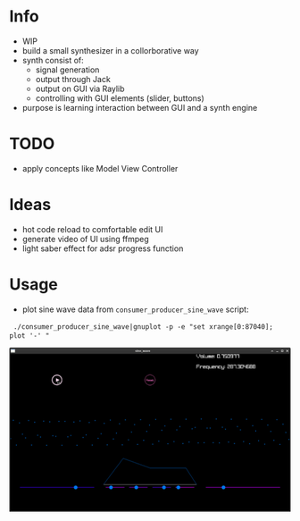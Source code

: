 # Info
- WIP
- build a small synthesizer in a collorborative way
- synth consist of:
  - signal generation
  - output through Jack
  - output on GUI via Raylib
  - controlling with GUI elements (slider, buttons)
- purpose is learning interaction between GUI and a synth engine

# TODO
 - apply concepts like Model View Controller

# Ideas
 - hot code reload to comfortable edit UI
 - generate video of UI using ffmpeg
 - light saber effect for adsr progress function

# Usage

- plot sine wave data from `consumer_producer_sine_wave` script:
```
 ./consumer_producer_sine_wave|gnuplot -p -e "set xrange[0:87040]; plot '-' "
```
![Alt text](screenshot_sine_wave.png)

